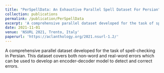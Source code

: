 ```yaml
---
title: "PerSpellData: An Exhaustive Parallel Spell Dataset For Persian"
collection: publications
permalink: /publication/PerSpellData
excerpt: 'A comprehensive parallel dataset developed for the task of spell-checking in Persian. This dataset covers both non-word and real-word errors which can be used to develop an encoder-decoder model to detect and correct errors.'
date: 2021-11-01
venue: 'NSURL 2021, Trento, Italy'
paperurl: 'https://aclanthology.org/2021.nsurl-1.2/'
---
```

A comprehensive parallel dataset developed for the task of spell-checking in Persian. This dataset covers both non-word and real-word errors which can be used to develop an encoder-decoder model to detect and correct errors.
